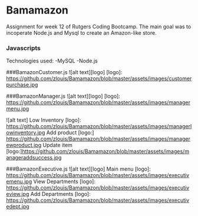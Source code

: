 # Bamamazon
Assignment for week 12 of Rutgers Coding Bootcamp. The main goal was to incoperate Node.js and Mysql to create an Amazon-like store.
### Javascripts
Technologies used:
-MySQL
-Node.js

###BamazonCustomer.js
![alt text][logo]
[logo]: https://github.com/zlouis/Bamamazon/blob/master/assets/images/customerpurchase.jpg

###BamazonManager.js
![alt text][logo]
[logo]: https://github.com/zlouis/Bamamazon/blob/master/assets/images/managermenu.jpg

![alt text]
Low Inventory
[logo]: https://github.com/zlouis/Bamamazon/blob/master/assets/images/managerlowinventory.jpg
Add product
[logo:] https://github.com/zlouis/Bamamazon/blob/master/assets/images/managerewproduct.jpg
Update item
[logo:]https://github.com/zlouis/Bamamazon/blob/master/assets/images/manageraddsuccess.jpg

###BamazonExecutive.js
![alt text][logo]
Main menu
[logo]: https://github.com/zlouis/Bamamazon/blob/master/assets/images/executivemenu.jpg
View Departments
[logo]: https://github.com/zlouis/Bamamazon/blob/master/assets/images/executiveview.jpg
Add Departments
[logo]: https://github.com/zlouis/Bamamazon/blob/master/assets/images/executivedept.jpg
